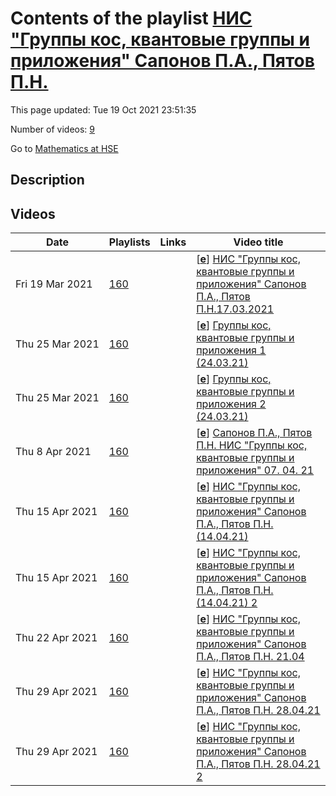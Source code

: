 # Contents of the playlist [НИС "Группы кос, квантовые группы и приложения" Сапонов П.А., Пятов П.Н.](https://www.youtube.com/playlist?list=PLq3E5oubNNoBdXc-SZAsG7Ht_nrdKL4st)

This page updated: Tue 19 Oct 2021 23:51:35

Number of videos: [9](#videos)

Go to [Mathematics at HSE](../README.md)

## Description



## Videos

|Date|Playlists|Links|Video title|
|---|---|---|---|
| Fri&nbsp;19&nbsp;Mar&nbsp;2021 | [160](../playlists/160 "НИС &#34;Группы кос, квантовые группы и приложения&#34; Сапонов П.А., Пятов П.Н.") |  | [[**e**](https://studio.youtube.com/video/2fcentYD7Vw/edit "Edit")] [НИС &#34;Группы кос, квантовые группы и приложения&#34; Сапонов П.А., Пятов П.Н.17.03.2021](https://www.youtube.com/watch?v=2fcentYD7Vw&list=PLq3E5oubNNoBdXc-SZAsG7Ht_nrdKL4st) |
| Thu&nbsp;25&nbsp;Mar&nbsp;2021 | [160](../playlists/160 "НИС &#34;Группы кос, квантовые группы и приложения&#34; Сапонов П.А., Пятов П.Н.") |  | [[**e**](https://studio.youtube.com/video/mxx2nvrk0E0/edit "Edit")] [Группы кос, квантовые группы и приложения 1 (24.03.21)](https://www.youtube.com/watch?v=mxx2nvrk0E0&list=PLq3E5oubNNoBdXc-SZAsG7Ht_nrdKL4st) |
| Thu&nbsp;25&nbsp;Mar&nbsp;2021 | [160](../playlists/160 "НИС &#34;Группы кос, квантовые группы и приложения&#34; Сапонов П.А., Пятов П.Н.") |  | [[**e**](https://studio.youtube.com/video/6rIjwqdOIco/edit "Edit")] [Группы кос, квантовые группы и приложения 2 (24.03.21)](https://www.youtube.com/watch?v=6rIjwqdOIco&list=PLq3E5oubNNoBdXc-SZAsG7Ht_nrdKL4st) |
| Thu&nbsp;8&nbsp;Apr&nbsp;2021 | [160](../playlists/160 "НИС &#34;Группы кос, квантовые группы и приложения&#34; Сапонов П.А., Пятов П.Н.") |  | [[**e**](https://studio.youtube.com/video/AHFQZlLMvTs/edit "Edit")] [Сапонов П.А., Пятов П.Н.  НИС &#34;Группы кос, квантовые группы и приложения&#34; 07. 04. 21](https://www.youtube.com/watch?v=AHFQZlLMvTs&list=PLq3E5oubNNoBdXc-SZAsG7Ht_nrdKL4st) |
| Thu&nbsp;15&nbsp;Apr&nbsp;2021 | [160](../playlists/160 "НИС &#34;Группы кос, квантовые группы и приложения&#34; Сапонов П.А., Пятов П.Н.") |  | [[**e**](https://studio.youtube.com/video/c2ABzQNeWtU/edit "Edit")] [НИС &#34;Группы кос, квантовые группы и приложения&#34; Сапонов П.А., Пятов П.Н. (14.04.21)](https://www.youtube.com/watch?v=c2ABzQNeWtU&list=PLq3E5oubNNoBdXc-SZAsG7Ht_nrdKL4st) |
| Thu&nbsp;15&nbsp;Apr&nbsp;2021 | [160](../playlists/160 "НИС &#34;Группы кос, квантовые группы и приложения&#34; Сапонов П.А., Пятов П.Н.") |  | [[**e**](https://studio.youtube.com/video/k1KBtuKZJsI/edit "Edit")] [НИС &#34;Группы кос, квантовые группы и приложения&#34; Сапонов П.А., Пятов П.Н. (14.04.21)  2](https://www.youtube.com/watch?v=k1KBtuKZJsI&list=PLq3E5oubNNoBdXc-SZAsG7Ht_nrdKL4st) |
| Thu&nbsp;22&nbsp;Apr&nbsp;2021 | [160](../playlists/160 "НИС &#34;Группы кос, квантовые группы и приложения&#34; Сапонов П.А., Пятов П.Н.") |  | [[**e**](https://studio.youtube.com/video/NBCEG1f438k/edit "Edit")] [НИС &#34;Группы кос, квантовые группы и приложения&#34; Сапонов П.А., Пятов П.Н. 21.04](https://www.youtube.com/watch?v=NBCEG1f438k&list=PLq3E5oubNNoBdXc-SZAsG7Ht_nrdKL4st "Семинар 14") |
| Thu&nbsp;29&nbsp;Apr&nbsp;2021 | [160](../playlists/160 "НИС &#34;Группы кос, квантовые группы и приложения&#34; Сапонов П.А., Пятов П.Н.") |  | [[**e**](https://studio.youtube.com/video/2W33MxZROK8/edit "Edit")] [НИС &#34;Группы кос, квантовые группы и приложения&#34; Сапонов П.А., Пятов П.Н. 28.04.21](https://www.youtube.com/watch?v=2W33MxZROK8&list=PLq3E5oubNNoBdXc-SZAsG7Ht_nrdKL4st) |
| Thu&nbsp;29&nbsp;Apr&nbsp;2021 | [160](../playlists/160 "НИС &#34;Группы кос, квантовые группы и приложения&#34; Сапонов П.А., Пятов П.Н.") |  | [[**e**](https://studio.youtube.com/video/qC9aAcg-PtY/edit "Edit")] [НИС &#34;Группы кос, квантовые группы и приложения&#34; Сапонов П.А., Пятов П.Н. 28.04.21 2](https://www.youtube.com/watch?v=qC9aAcg-PtY&list=PLq3E5oubNNoBdXc-SZAsG7Ht_nrdKL4st) |
